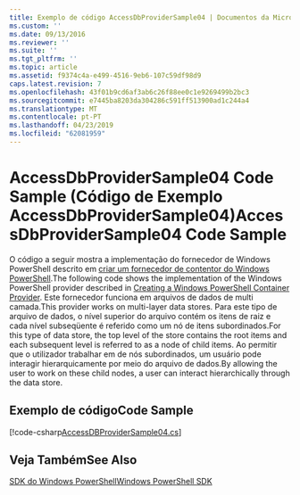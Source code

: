 ```yaml
---
title: Exemplo de código AccessDbProviderSample04 | Documentos da Microsoft
ms.custom: ''
ms.date: 09/13/2016
ms.reviewer: ''
ms.suite: ''
ms.tgt_pltfrm: ''
ms.topic: article
ms.assetid: f9374c4a-e499-4516-9eb6-107c59df98d9
caps.latest.revision: 7
ms.openlocfilehash: 43f01b9cd6af3ab6c26f88ee0c1e9269499b2bc3
ms.sourcegitcommit: e7445ba8203da304286c591ff513900ad1c244a4
ms.translationtype: MT
ms.contentlocale: pt-PT
ms.lasthandoff: 04/23/2019
ms.locfileid: "62081959"
---
```

# <a name="accessdbprovidersample04-code-sample"></a><span data-ttu-id="cee64-102">AccessDbProviderSample04 Code Sample (Código de Exemplo AccessDbProviderSample04)</span><span class="sxs-lookup"><span data-stu-id="cee64-102">AccessDbProviderSample04 Code Sample</span></span>

<span data-ttu-id="cee64-103">O código a seguir mostra a implementação do fornecedor de Windows PowerShell descrito em [criar um fornecedor de contentor do Windows PowerShell](./creating-a-windows-powershell-container-provider.md).</span><span class="sxs-lookup"><span data-stu-id="cee64-103">The following code shows the implementation of the Windows PowerShell provider described in [Creating a Windows PowerShell Container Provider](./creating-a-windows-powershell-container-provider.md).</span></span> <span data-ttu-id="cee64-104">Este fornecedor funciona em arquivos de dados de multi camada.</span><span class="sxs-lookup"><span data-stu-id="cee64-104">This provider works on multi-layer data stores.</span></span> <span data-ttu-id="cee64-105">Para este tipo de arquivo de dados, o nível superior do arquivo contém os itens de raiz e cada nível subseqüente é referido como um nó de itens subordinados.</span><span class="sxs-lookup"><span data-stu-id="cee64-105">For this type of data store, the top level of the store contains the root items and each subsequent level is referred to as a node of child items.</span></span> <span data-ttu-id="cee64-106">Ao permitir que o utilizador trabalhar em de nós subordinados, um usuário pode interagir hierarquicamente por meio do arquivo de dados.</span><span class="sxs-lookup"><span data-stu-id="cee64-106">By allowing the user to work on these child nodes, a user can interact hierarchically through the data store.</span></span>

## <a name="code-sample"></a><span data-ttu-id="cee64-107">Exemplo de código</span><span class="sxs-lookup"><span data-stu-id="cee64-107">Code Sample</span></span>

[!code-csharp[AccessDBProviderSample04.cs](../../powershell-sdk-samples/SDK-2.0/csharp/AccessDBProviderSample04/AccessDBProviderSample04.cs#L11-L1635 "AccessDBProviderSample04.cs")]

## <a name="see-also"></a><span data-ttu-id="cee64-108">Veja Também</span><span class="sxs-lookup"><span data-stu-id="cee64-108">See Also</span></span>

[<span data-ttu-id="cee64-109">SDK do Windows PowerShell</span><span class="sxs-lookup"><span data-stu-id="cee64-109">Windows PowerShell SDK</span></span>](../windows-powershell-reference.md)
